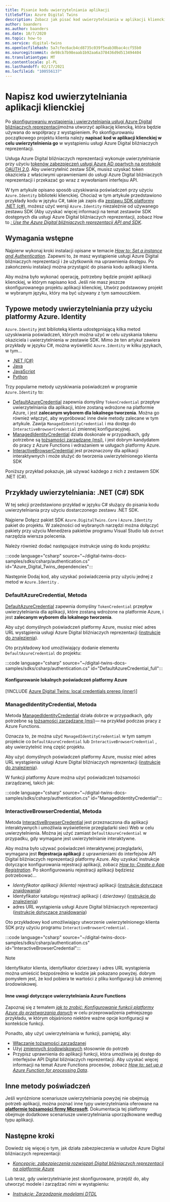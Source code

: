 ```yaml
---
title: Pisanie kodu uwierzytelniania aplikacji
titleSuffix: Azure Digital Twins
description: Zobacz jak pisać kod uwierzytelniania w aplikacji klienckiej
author: baanders
ms.author: baanders
ms.date: 10/7/2020
ms.topic: how-to
ms.service: digital-twins
ms.openlocfilehash: 5a7cfec6acb4cd8735c039f5eab30bac4ccf55b0
ms.sourcegitcommit: de98cb7b98eaab1b92aa6a378436d9d513494404
ms.translationtype: MT
ms.contentlocale: pl-PL
ms.lasthandoff: 02/17/2021
ms.locfileid: "100556137"
---
```

# <a name="write-client-app-authentication-code"></a>Napisz kod uwierzytelniania aplikacji klienckiej

Po [skonfigurowaniu wystąpienia i uwierzytelniania usługi Azure Digital bliźniaczych reprezentacji](how-to-set-up-instance-portal.md)można utworzyć aplikację kliencką, która będzie używana do współpracy z wystąpieniem. Po skonfigurowaniu początkowego projektu klienta należy **napisać kod w aplikacji klienckiej w celu uwierzytelnienia go** w wystąpieniu usługi Azure Digital bliźniaczych reprezentacji.

Usługa Azure Digital bliźniaczych reprezentacji wykonuje uwierzytelnianie przy użyciu [tokenów zabezpieczeń usługi Azure AD opartych na protokole OAUTH 2,0](../active-directory/develop/security-tokens.md#json-web-tokens-and-claims). Aby uwierzytelnić zestaw SDK, musisz uzyskać token okaziciela z właściwymi uprawnieniami do usługi Azure Digital bliźniaczych reprezentacji i przekazać go wraz z wywołaniami interfejsu API. 

W tym artykule opisano sposób uzyskiwania poświadczeń przy użyciu `Azure.Identity` biblioteki klienckiej. Chociaż w tym artykule przedstawiono przykłady kodu w języku C#, takie jak zapis dla [zestawu SDK platformy .NET (c#)](/dotnet/api/overview/azure/digitaltwins/client?view=azure-dotnet&preserve-view=true), możesz użyć wersji `Azure.Identity` niezależnie od używanego zestawu SDK (Aby uzyskać więcej informacji na temat zestawów SDK dostępnych dla usługi Azure Digital bliźniaczych reprezentacji, zobacz How to [*: Use the Azure Digital bliźniaczych reprezentacji API and SDK*](how-to-use-apis-sdks.md).

## <a name="prerequisites"></a>Wymagania wstępne

Najpierw wykonaj kroki instalacji opisane w temacie [*How to: Set a instance and Authentication*](how-to-set-up-instance-portal.md). Zapewni to, że masz wystąpienie usługi Azure Digital bliźniaczych reprezentacji i że użytkownik ma uprawnienia dostępu. Po zakończeniu instalacji można przystąpić do pisania kodu aplikacji klienta.

Aby można było wykonać operację, potrzebny będzie projekt aplikacji klienckiej, w którym napisano kod. Jeśli nie masz jeszcze skonfigurowanego projektu aplikacji klienckiej, Utwórz podstawowy projekt w wybranym języku, który ma być używany z tym samouczkiem.

## <a name="common-authentication-methods-with-azureidentity"></a>Typowe metody uwierzytelniania przy użyciu platformy Azure. Identity

`Azure.Identity` jest biblioteką klienta udostępniającą kilka metod uzyskiwania poświadczeń, których można użyć w celu uzyskania tokenu okaziciela i uwierzytelnienia w zestawie SDK. Mimo że ten artykuł zawiera przykłady w języku C#, można wyświetlić `Azure.Identity` w kilku językach, w tym...

* [.NET (C#)](/dotnet/api/azure.identity?preserve-view=true&view=azure-dotnet)
* [Java](/java/api/overview/azure/identity-readme?preserve-view=true&view=azure-java-stable)
* [JavaScript](/javascript/api/overview/azure/identity-readme?preserve-view=true&view=azure-node-latest)
* [Python](/python/api/overview/azure/identity-readme?preserve-view=true&view=azure-python)

Trzy popularne metody uzyskiwania poświadczeń w programie `Azure.Identity` to:

* [DefaultAzureCredential](/dotnet/api/azure.identity.defaultazurecredential?preserve-view=true&view=azure-dotnet) zapewnia domyślny `TokenCredential` przepływ uwierzytelniania dla aplikacji, które zostaną wdrożone na platformie Azure, i jest **zalecanym wyborem dla lokalnego tworzenia**. Można go również włączyć, aby wypróbować inne dwie metody zalecane w tym artykule. Zawija `ManagedIdentityCredential` i ma dostęp do `InteractiveBrowserCredential` zmiennej konfiguracyjnej.
* [ManagedIdentityCredential](/dotnet/api/azure.identity.managedidentitycredential?preserve-view=true&view=azure-dotnet) działa doskonale w przypadkach, gdy potrzebne są [tożsamości zarządzane (msi)](../active-directory/managed-identities-azure-resources/overview.md), i jest dobrym kandydatem do pracy z Azure Functions i wdrażaniem w usługach platformy Azure.
* [InteractiveBrowserCredential](/dotnet/api/azure.identity.interactivebrowsercredential?preserve-view=true&view=azure-dotnet) jest przeznaczony dla aplikacji interaktywnych i może służyć do tworzenia uwierzytelnionego klienta SDK

Poniższy przykład pokazuje, jak używać każdego z nich z zestawem SDK .NET (C#).

## <a name="authentication-examples-net-c-sdk"></a>Przykłady uwierzytelniania: .NET (C#) SDK

W tej sekcji przedstawiono przykład w języku C# służący do pisania kodu uwierzytelniania przy użyciu dostarczonego zestawu .NET SDK.

Najpierw Dołącz pakiet SDK `Azure.DigitalTwins.Core` i `Azure.Identity` pakiet do projektu. W zależności od wybranych narzędzi można dołączyć pakiety przy użyciu Menedżera pakietów programu Visual Studio lub `dotnet` narzędzia wiersza polecenia. 

Należy również dodać następujące instrukcje using do kodu projektu:

:::code language="csharp" source="~/digital-twins-docs-samples/sdks/csharp/authentication.cs" id="Azure_Digital_Twins_dependencies":::

Następnie Dodaj kod, aby uzyskać poświadczenia przy użyciu jednej z metod w `Azure.Identity` .

### <a name="defaultazurecredential-method"></a>DefaultAzureCredential, Metoda

[DefaultAzureCredential](/dotnet/api/azure.identity.defaultazurecredential?preserve-view=true&view=azure-dotnet) zapewnia domyślny `TokenCredential` przepływ uwierzytelniania dla aplikacji, które zostaną wdrożone na platformie Azure, i jest **zalecanym wyborem dla lokalnego tworzenia**.

Aby użyć domyślnych poświadczeń platformy Azure, musisz mieć adres URL wystąpienia usługi Azure Digital bliźniaczych reprezentacji ([instrukcje do znalezienia](how-to-set-up-instance-portal.md#verify-success-and-collect-important-values)).

Oto przykładowy kod umożliwiający dodanie elementu `DefaultAzureCredential` do projektu:

:::code language="csharp" source="~/digital-twins-docs-samples/sdks/csharp/authentication.cs" id="DefaultAzureCredential_full":::

#### <a name="set-up-local-azure-credentials"></a>Konfigurowanie lokalnych poświadczeń platformy Azure

[!INCLUDE [Azure Digital Twins: local credentials prereq (inner)](../../includes/digital-twins-local-credentials-inner.md)]

### <a name="managedidentitycredential-method"></a>ManagedIdentityCredential, Metoda

Metoda [ManagedIdentityCredential](/dotnet/api/azure.identity.managedidentitycredential?preserve-view=true&view=azure-dotnet) działa dobrze w przypadkach, gdy potrzebne są [tożsamości zarządzane (msi)](../active-directory/managed-identities-azure-resources/overview.md)— na przykład podczas pracy z Azure Functions.

Oznacza to, że można użyć `ManagedIdentityCredential` w tym samym projekcie co `DefaultAzureCredential` lub `InteractiveBrowserCredential` , aby uwierzytelnić inną część projektu.

Aby użyć domyślnych poświadczeń platformy Azure, musisz mieć adres URL wystąpienia usługi Azure Digital bliźniaczych reprezentacji ([instrukcje do znalezienia](how-to-set-up-instance-portal.md#verify-success-and-collect-important-values)).

W funkcji platformy Azure można użyć poświadczeń tożsamości zarządzanej, takich jak:

:::code language="csharp" source="~/digital-twins-docs-samples/sdks/csharp/authentication.cs" id="ManagedIdentityCredential":::

### <a name="interactivebrowsercredential-method"></a>InteractiveBrowserCredential, Metoda

Metoda [InteractiveBrowserCredential](/dotnet/api/azure.identity.interactivebrowsercredential?preserve-view=true&view=azure-dotnet) jest przeznaczona dla aplikacji interaktywnych i umożliwia wyświetlenie przeglądarki sieci Web w celu uwierzytelnienia. Można jej użyć zamiast `DefaultAzureCredential` w przypadku, gdy wymagane jest uwierzytelnianie interaktywne.

Aby można było używać poświadczeń interaktywnej przeglądarki, wymagana jest **Rejestracja aplikacji** z uprawnieniami do interfejsów API Digital bliźniaczych reprezentacji platformy Azure. Aby uzyskać instrukcje dotyczące konfigurowania rejestracji aplikacji, zobacz [*How to: Create a App Registration*](how-to-create-app-registration.md). Po skonfigurowaniu rejestracji aplikacji będziesz potrzebować...
* *Identyfikator aplikacji (klienta)* rejestracji aplikacji ([instrukcje dotyczące znajdowania](how-to-create-app-registration.md#collect-client-id-and-tenant-id))
* Identyfikator katalogu rejestracji aplikacji ( *dzierżawy)* ([instrukcje do znalezienia](how-to-create-app-registration.md#collect-client-id-and-tenant-id))
* adres URL wystąpienia usługi Azure Digital bliźniaczych reprezentacji ([instrukcje dotyczące znajdowania](how-to-set-up-instance-portal.md#verify-success-and-collect-important-values))

Oto przykładowy kod umożliwiający utworzenie uwierzytelnionego klienta SDK przy użyciu programu `InteractiveBrowserCredential` .

:::code language="csharp" source="~/digital-twins-docs-samples/sdks/csharp/authentication.cs" id="InteractiveBrowserCredential":::

>[!NOTE]
> Identyfikator klienta, identyfikator dzierżawy i adres URL wystąpienia można umieścić bezpośrednio w kodzie jak pokazano powyżej. dobrym pomysłem jest, że kod pobiera te wartości z pliku konfiguracji lub zmiennej środowiskowej.

#### <a name="other-notes-about-authenticating-azure-functions"></a>Inne uwagi dotyczące uwierzytelniania Azure Functions

Zapoznaj się z tematem [*jak to zrobić: Konfigurowanie funkcji platformy Azure do przetwarzania danych*](how-to-create-azure-function.md) w celu przeprowadzenia pełniejszego przykładu, w którym objaśniono niektóre ważne opcje konfiguracji w kontekście funkcji.

Ponadto, aby użyć uwierzytelniania w funkcji, pamiętaj, aby:
* [Włączanie tożsamości zarządzanej](../app-service/overview-managed-identity.md?tabs=dotnet)
* Użyj [zmiennych środowiskowych](/sandbox/functions-recipes/environment-variables?tabs=csharp) stosownie do potrzeb
* Przypisz uprawnienia do aplikacji funkcji, która umożliwia jej dostęp do interfejsów API Digital bliźniaczych reprezentacji. Aby uzyskać więcej informacji na temat Azure Functions procesów, zobacz [*How to: set up a Azure Function for processing Data*](how-to-create-azure-function.md).

## <a name="other-credential-methods"></a>Inne metody poświadczeń

Jeśli wyróżnione scenariusze uwierzytelniania powyżej nie obejmują potrzeb aplikacji, można poznać inne typy uwierzytelniania oferowane na [**platformie tożsamości firmy Microsoft**](../active-directory/develop/v2-overview.md#getting-started). Dokumentacja tej platformy obejmuje dodatkowe scenariusze uwierzytelniania uporządkowane według typu aplikacji.

## <a name="next-steps"></a>Następne kroki

Dowiedz się więcej o tym, jak działa zabezpieczenia w usłudze Azure Digital bliźniaczych reprezentacji:
* [*Koncepcje: zabezpieczenia rozwiązań Digital bliźniaczych reprezentacji na platformie Azure*](concepts-security.md)

Lub teraz, gdy uwierzytelnianie jest skonfigurowane, przejdź do, aby utworzyć modele i zarządzać nimi w wystąpieniu:
* [*Instrukcje: Zarządzanie modelami DTDL*](how-to-manage-model.md)